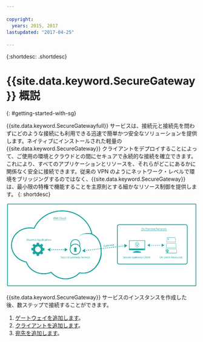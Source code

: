 ```yaml
---

copyright:
  years: 2015, 2017
lastupdated: "2017-04-25"

---
```

{:shortdesc: .shortdesc}

# {{site.data.keyword.SecureGateway}} 概説
{: #getting-started-with-sg}

{{site.data.keyword.SecureGatewayfull}} サービスは、接続元と接続先を問わずにどのような接続にも利用できる迅速で簡単かつ安全なソリューションを提供します。ネイティブにインストールされた軽量の {{site.data.keyword.SecureGateway}} クライアントをデプロイすることによって、ご使用の環境とクラウドとの間にセキュアで永続的な接続を確立できます。これにより、すべてのアプリケーションとリソースを、それらがどこにあるかに関係なく安全に接続できます。従来の VPN のようにネットワーク・レベルで環境をブリッジングするのではなく、{{site.data.keyword.SecureGateway}} は、最小限の特権で機能することを主原則とする細かなリソース制御を提供します。
{: shortdesc}

![{{site.data.keyword.SecureGateway}} アーキテクチャー](./images/diagramSGW.png?raw=true "{{site.data.keyword.SecureGateway}} アーキテクチャー")

{{site.data.keyword.SecureGateway}} サービスのインスタンスを作成した後、数ステップで接続することができます。

1. [ゲートウェイを追加します](/docs/services/SecureGateway/securegateway_gateway.html)。
2. [クライアントを追加します](/docs/services/SecureGateway/securegateway_client.html)。
3. [宛先を追加します](/docs/services/SecureGateway/securegateway_destination.html)。
